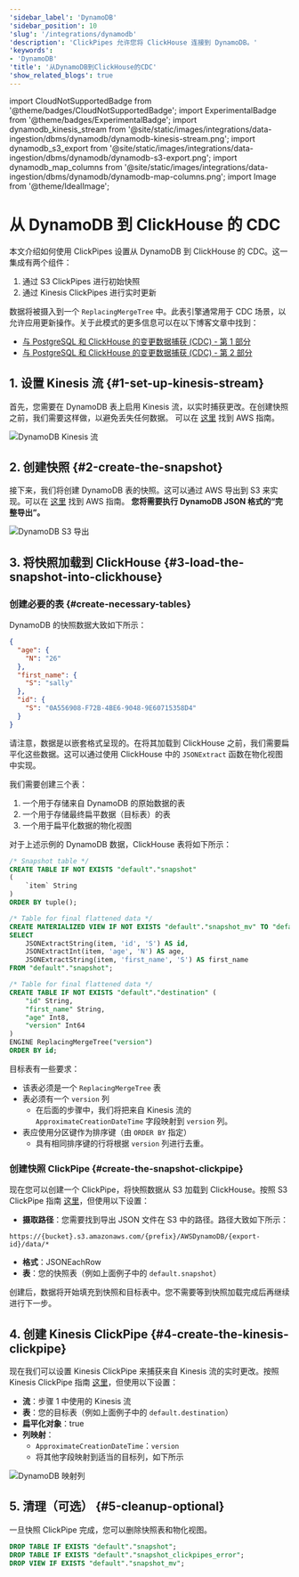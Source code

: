 ```yaml
---
'sidebar_label': 'DynamoDB'
'sidebar_position': 10
'slug': '/integrations/dynamodb'
'description': 'ClickPipes 允许您将 ClickHouse 连接到 DynamoDB。'
'keywords':
- 'DynamoDB'
'title': '从DynamoDB到ClickHouse的CDC'
'show_related_blogs': true
---
```


import CloudNotSupportedBadge from '@theme/badges/CloudNotSupportedBadge';
import ExperimentalBadge from '@theme/badges/ExperimentalBadge';
import dynamodb_kinesis_stream from '@site/static/images/integrations/data-ingestion/dbms/dynamodb/dynamodb-kinesis-stream.png';
import dynamodb_s3_export from '@site/static/images/integrations/data-ingestion/dbms/dynamodb/dynamodb-s3-export.png';
import dynamodb_map_columns from '@site/static/images/integrations/data-ingestion/dbms/dynamodb/dynamodb-map-columns.png';
import Image from '@theme/IdealImage';


# 从 DynamoDB 到 ClickHouse 的 CDC

<ExperimentalBadge/>

本文介绍如何使用 ClickPipes 设置从 DynamoDB 到 ClickHouse 的 CDC。这一集成有两个组件：
1. 通过 S3 ClickPipes 进行初始快照
2. 通过 Kinesis ClickPipes 进行实时更新

数据将被摄入到一个 `ReplacingMergeTree` 中。此表引擎通常用于 CDC 场景，以允许应用更新操作。关于此模式的更多信息可以在以下博客文章中找到：

* [与 PostgreSQL 和 ClickHouse 的变更数据捕获 (CDC) - 第 1 部分](https://clickhouse.com/blog/clickhouse-postgresql-change-data-capture-cdc-part-1?loc=docs-rockest-migrations)
* [与 PostgreSQL 和 ClickHouse 的变更数据捕获 (CDC) - 第 2 部分](https://clickhouse.com/blog/clickhouse-postgresql-change-data-capture-cdc-part-2?loc=docs-rockest-migrations)

## 1. 设置 Kinesis 流 {#1-set-up-kinesis-stream}

首先，您需要在 DynamoDB 表上启用 Kinesis 流，以实时捕获更改。在创建快照之前，我们需要这样做，以避免丢失任何数据。
可以在 [这里](https://docs.aws.amazon.com/amazondynamodb/latest/developerguide/kds.html) 找到 AWS 指南。

<Image img={dynamodb_kinesis_stream} size="lg" alt="DynamoDB Kinesis 流" border/>

## 2. 创建快照 {#2-create-the-snapshot}

接下来，我们将创建 DynamoDB 表的快照。这可以通过 AWS 导出到 S3 来实现。可以在 [这里](https://docs.aws.amazon.com/amazondynamodb/latest/developerguide/S3DataExport.HowItWorks.html) 找到 AWS 指南。
**您将需要执行 DynamoDB JSON 格式的“完整导出”。**

<Image img={dynamodb_s3_export} size="md" alt="DynamoDB S3 导出" border/>

## 3. 将快照加载到 ClickHouse {#3-load-the-snapshot-into-clickhouse}

### 创建必要的表 {#create-necessary-tables}

DynamoDB 的快照数据大致如下所示：
```json
{
  "age": {
    "N": "26"
  },
  "first_name": {
    "S": "sally"
  },
  "id": {
    "S": "0A556908-F72B-4BE6-9048-9E60715358D4"
  }
}
```

请注意，数据是以嵌套格式呈现的。在将其加载到 ClickHouse 之前，我们需要扁平化这些数据。这可以通过使用 ClickHouse 中的 `JSONExtract` 函数在物化视图中实现。

我们需要创建三个表：
1. 一个用于存储来自 DynamoDB 的原始数据的表
2. 一个用于存储最终扁平数据（目标表）的表
3. 一个用于扁平化数据的物化视图

对于上述示例的 DynamoDB 数据，ClickHouse 表将如下所示：

```sql
/* Snapshot table */
CREATE TABLE IF NOT EXISTS "default"."snapshot"
(
    `item` String
)
ORDER BY tuple();

/* Table for final flattened data */
CREATE MATERIALIZED VIEW IF NOT EXISTS "default"."snapshot_mv" TO "default"."destination" AS
SELECT
    JSONExtractString(item, 'id', 'S') AS id,
    JSONExtractInt(item, 'age', 'N') AS age,
    JSONExtractString(item, 'first_name', 'S') AS first_name
FROM "default"."snapshot";

/* Table for final flattened data */
CREATE TABLE IF NOT EXISTS "default"."destination" (
    "id" String,
    "first_name" String,
    "age" Int8,
    "version" Int64
)
ENGINE ReplacingMergeTree("version")
ORDER BY id;
```

目标表有一些要求：
- 该表必须是一个 `ReplacingMergeTree` 表
- 表必须有一个 `version` 列
  - 在后面的步骤中，我们将把来自 Kinesis 流的 `ApproximateCreationDateTime` 字段映射到 `version` 列。
- 表应使用分区键作为排序键（由 `ORDER BY` 指定）
  - 具有相同排序键的行将根据 `version` 列进行去重。

### 创建快照 ClickPipe {#create-the-snapshot-clickpipe}
现在您可以创建一个 ClickPipe，将快照数据从 S3 加载到 ClickHouse。按照 S3 ClickPipe 指南 [这里](/integrations/data-ingestion/clickpipes/object-storage.md)，但使用以下设置：

- **摄取路径**：您需要找到导出 JSON 文件在 S3 中的路径。路径大致如下所示：

```text
https://{bucket}.s3.amazonaws.com/{prefix}/AWSDynamoDB/{export-id}/data/*
```

- **格式**：JSONEachRow
- **表**：您的快照表（例如上面例子中的 `default.snapshot`）

创建后，数据将开始填充到快照和目标表中。您不需要等到快照加载完成后再继续进行下一步。

## 4. 创建 Kinesis ClickPipe {#4-create-the-kinesis-clickpipe}

现在我们可以设置 Kinesis ClickPipe 来捕获来自 Kinesis 流的实时更改。按照 Kinesis ClickPipe 指南 [这里](/integrations/data-ingestion/clickpipes/kinesis.md)，但使用以下设置：

- **流**：步骤 1 中使用的 Kinesis 流
- **表**：您的目标表（例如上面例子中的 `default.destination`）
- **扁平化对象**：true
- **列映射**：
  - `ApproximateCreationDateTime`：`version`
  - 将其他字段映射到适当的目标列，如下所示

<Image img={dynamodb_map_columns} size="md" alt="DynamoDB 映射列" border/>

## 5. 清理（可选） {#5-cleanup-optional}

一旦快照 ClickPipe 完成，您可以删除快照表和物化视图。

```sql
DROP TABLE IF EXISTS "default"."snapshot";
DROP TABLE IF EXISTS "default"."snapshot_clickpipes_error";
DROP VIEW IF EXISTS "default"."snapshot_mv";
```
